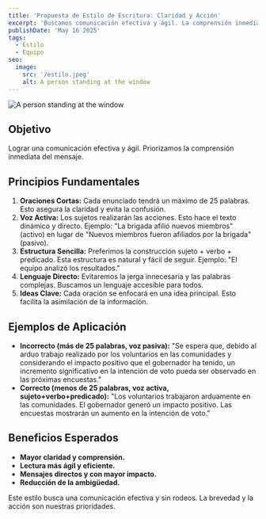 ```yaml
---
title: 'Propuesta de Estilo de Escritura: Claridad y Acción'
excerpt: 'Buscamos comunicación efectiva y ágil. La comprensión inmediata es prioridad La propuesta son oraciones cortas, voz activa, estructura sencilla y lenguaje directo. Los beneficios serán una mayor claridad, una lectura ágil, mensajes directos y menos ambigüedad. Este estilo prioriza brevedad y acción para comunicar eficazmente.'
publishDate: 'May 16 2025'
tags:
  - Estilo
  - Equipo
seo:
  image:
    src: '/estilo.jpeg'
    alt: A person standing at the window
---
```


![A person standing at the window](/estilo.jpeg)

## Objetivo
Lograr una comunicación efectiva y ágil.
Priorizamos la comprensión inmediata del mensaje.

## Principios Fundamentales

1. **Oraciones Cortas:** Cada enunciado tendrá un máximo de 25 palabras. Esto asegura la claridad y evita la confusión.
2. **Voz Activa:** Los sujetos realizarán las acciones. Esto hace el texto dinámico y directo. Ejemplo: "La brigada afilió nuevos miembros" (activo) en lugar de "Nuevos miembros fueron afiliados por la brigada" (pasivo).
3. **Estructura Sencilla:** Preferimos la construcción sujeto + verbo + predicado. Esta estructura es natural y fácil de seguir. Ejemplo: "El equipo analizó los resultados."
4. **Lenguaje Directo:** Evitaremos la jerga innecesaria y las palabras complejas. Buscamos un lenguaje accesible para todos.
5. **Ideas Clave:** Cada oración se enfocará en una idea principal. Esto facilita la asimilación de la información.

## Ejemplos de Aplicación

- **Incorrecto (más de 25 palabras, voz pasiva):** "Se espera que, debido al arduo trabajo realizado por los voluntarios en las comunidades y considerando el impacto positivo que el gobernador ha tenido, un incremento significativo en la intención de voto pueda ser observado en las próximas encuestas."
- **Correcto (menos de 25 palabras, voz activa, sujeto+verbo+predicado):** "Los voluntarios trabajaron arduamente en las comunidades. El gobernador generó un impacto positivo. Las encuestas mostrarán un aumento en la intención de voto."

## Beneficios Esperados

- **Mayor claridad y comprensión.**
- **Lectura más ágil y eficiente.**
- **Mensajes directos y con mayor impacto.**
- **Reducción de la ambigüedad.**

Este estilo busca una comunicación efectiva y sin rodeos.
La brevedad y la acción son nuestras prioridades.